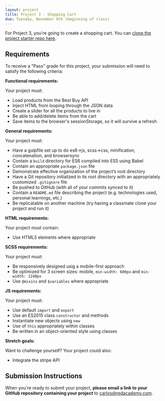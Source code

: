 ```yaml
---
layout: project
title: Project 3 - Shopping Cart
due: Tuesday, November 6th (beginning of class)
---
```


For Project 3, you're going to create a shopping cart. You can [clone the project starter repo here](https://github.com/redacademy/bestbuy-starter).

## Requirements

To receive a "Pass" grade for this project, your submission will need to satisfy the following criteria:

**Functional requirements:**

Your project must:

- Load products from the Best Buy API
- Inject HTML from looping through the JSON data
- Create a slider for all the products to live in
- Be able to add/delete items from the cart
- Save items to the browser's sessionStorage, so it will survive a refresh

**General requirements:**

Your project must:

- Have a gulpfile set up to do es6->js, scss->css, minification, concatenation, and browsersync 
- Contain a `build` directory for ES6 compiled into ES5 using Babel
- Contain an appropriate `package.json` file
- Demonstrate effective organization of the project’s root directory
- Have a Git repository initialized in its root directory with an appropriately customized `.gitignore` file
- Be pushed to GitHub (with all of your commits synced to it)
- Contain a `README.md` file describing the project (e.g. technologies used, personal learnings, etc.)
- Be replicatable on another machine (try having a classmate clone your project and run it)

**HTML requirements:**

Your project must contain:

- Use HTML5 elements where appropriate

**SCSS requirements:**

Your project must:

- Be responsively designed usig a mobile-first approach
- Be optimized for 3 screen sizes: mobile, `min-width: 600px` and `min-width: 1240px`
- Use `@mixins` and `$variables` where appropriate

**JS requirements:**

Your project must:

- Use default `import` and `export`
- Use an ES2015 class `constructor` and methods
- Instantiate new objects using `new`
- Use of `this` appropriately within classes
- Be written in an object-oriented style using classes

**Stretch goals:**

Want to challenge yourself? Your project could also:

- Integrate the stripe API


## Submission Instructions

When you're ready to submit your project, **please email a link to your GitHub repository containing your project** to carlos@redacademy.com.
